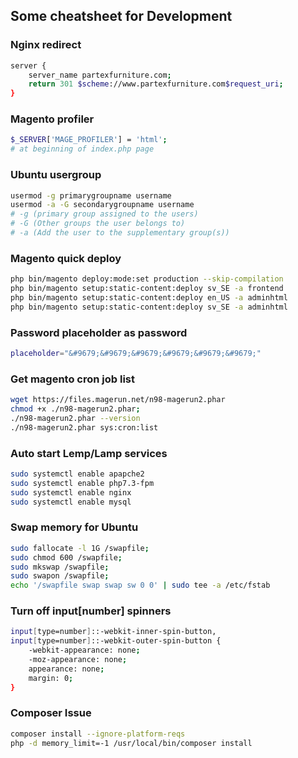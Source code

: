 ## Some cheatsheet for Development

### Nginx redirect
```sh
server {
    server_name partexfurniture.com;
    return 301 $scheme://www.partexfurniture.com$request_uri;
}
```

### Magento profiler
```sh
$_SERVER['MAGE_PROFILER'] = 'html';
# at beginning of index.php page
```

### Ubuntu usergroup
```sh
usermod -g primarygroupname username
usermod -a -G secondarygroupname username
# -g (primary group assigned to the users)
# -G (Other groups the user belongs to)
# -a (Add the user to the supplementary group(s))
```

### Magento quick deploy
```sh
php bin/magento deploy:mode:set production --skip-compilation
php bin/magento setup:static-content:deploy sv_SE -a frontend
php bin/magento setup:static-content:deploy en_US -a adminhtml
php bin/magento setup:static-content:deploy sv_SE -a adminhtml
```

### Password placeholder as password
```sh
placeholder="&#9679;&#9679;&#9679;&#9679;&#9679;&#9679;"
```

### Get magento cron job list
```sh
wget https://files.magerun.net/n98-magerun2.phar
chmod +x ./n98-magerun2.phar; 
./n98-magerun2.phar --version
./n98-magerun2.phar sys:cron:list
```

### Auto start Lemp/Lamp services
```sh
sudo systemctl enable apapche2
sudo systemctl enable php7.3-fpm
sudo systemctl enable nginx
sudo systemctl enable mysql
```
### Swap memory for Ubuntu
```sh
sudo fallocate -l 1G /swapfile;
sudo chmod 600 /swapfile;
sudo mkswap /swapfile;
sudo swapon /swapfile;
echo '/swapfile swap swap sw 0 0' | sudo tee -a /etc/fstab
```
### Turn off input[number] spinners
```sh
input[type=number]::-webkit-inner-spin-button, 
input[type=number]::-webkit-outer-spin-button { 
    -webkit-appearance: none;
    -moz-appearance: none;
    appearance: none;
    margin: 0; 
}
```

### Composer Issue
```sh
composer install --ignore-platform-reqs
php -d memory_limit=-1 /usr/local/bin/composer install
```



